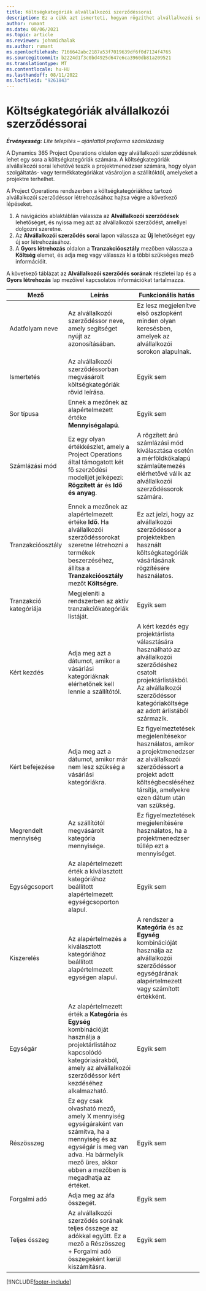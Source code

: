 ```yaml
---
title: Költségkategóriák alvállalkozói szerződéssorai
description: Ez a cikk azt ismerteti, hogyan rögzíthet alvállalkozói sorokat a költségekhez, és hogyan használhatja a mezőket a szállítóktól való idővásárlás rögzítésére.
author: rumant
ms.date: 08/06/2021
ms.topic: article
ms.reviewer: johnmichalak
ms.author: rumant
ms.openlocfilehash: 7166642abc2187a53f7019639df6f0d7124f4765
ms.sourcegitcommit: b2224d1f3c0bd4925d647e6ca3960db81a209521
ms.translationtype: MT
ms.contentlocale: hu-HU
ms.lasthandoff: 08/11/2022
ms.locfileid: "9261843"
---
```

#  <a name="subcontract-lines-for-expense-categories"></a>Költségkategóriák alvállalkozói szerződéssorai

_**Érvényesség:** Lite telepítés – ajánlattól proforma számlázásig_

A Dynamics 365 Project Operations oldalon egy alvállalkozói szerződésnek lehet egy sora a költségkategóriák számára. A költségkategóriák alvállalkozói sorai lehetővé teszik a projektmenedzser számára, hogy olyan szolgáltatás- vagy termékkategóriákat vásároljon a szállítóktól, amelyeket a projektre terhelhet.

A Project Operations rendszerben a költségkategóriákhoz tartozó alvállalkozói szerződéssor létrehozásához hajtsa végre a következő lépéseket.

1. A navigációs ablaktáblán válassza az **Alvállalkozói szerződések** lehetőséget, és nyissa meg azt az alvállalkozói szerződést, amellyel dolgozni szeretne.
2. Az **Alvállalkozói szerződés sorai** lapon válassza az **Új** lehetőséget egy új sor létrehozásához.
3. A **Gyors létrehozás** oldalon a **Tranzakcióosztály** mezőben válassza a **Költség** elemet, és adja meg vagy válassza ki a többi szükséges mező információit.

A következő táblázat az **Alvállalkozói szerződés sorának** részletei lap és a **Gyors létrehozás** lap mezőivel kapcsolatos információkat tartalmazza.

| **Mező** | **Leírás** | **Funkcionális hatás** |
| --- | --- | --- |
| Adatfolyam neve | Az alvállalkozói szerződéssor neve, amely segítséget nyújt az azonosításában. | Ez lesz megjelenítve első oszlopként minden olyan keresésben, amelyek az alvállalkozói sorokon alapulnak. |
| Ismertetés | Az alvállalkozói szerződéssorban megvásárolt költségkategóriák rövid leírása. | Egyik sem |
|Sor típusa | Ennek a mezőnek az alapértelmezett értéke **Mennyiségalapú**. |Egyik sem |
| Számlázási mód | Ez egy olyan értékkészlet, amely a Project Operations által támogatott két fő szerződési modelljét jelképezi: **Rögzített ár** és **Idő és anyag**. | A rögzített árú számlázási mód kiválasztása esetén a mérföldkőkalapú számlaütemezés elérhetővé válik az alvállalkozói szerződéssorok számára. |
| Tranzakcióosztály | Ennek a mezőnek az alapértelmezett értéke **Idő**. Ha alvállalkozói szerződéssorokat szeretne létrehozni a termékek beszerzéséhez, állítsa a **Tranzakcióosztály** mezőt **Költségre**.  | Ez azt jelzi, hogy az alvállalkozói szerződéssor a projektekben használt költségkategóriák vásárlásának rögzítésére használatos. |
| Tranzakció kategóriája | Megjeleníti a rendszerben az aktív tranzakciókategóriák listáját. |Egyik sem |
| Kért kezdés | Adja meg azt a dátumot, amikor a vásárlási kategóriáknak elérhetőnek kell lennie a szállítótól. | A kért kezdés egy projektárlista választására használható az alvállalkozói szerződéshez csatolt projektárlistákból. Az alvállalkozói szerződéssor kategóriaköltsége az adott árlistából származik. |
| Kért befejezése | Adja meg azt a dátumot, amikor már nem lesz szükség a vásárlási kategóriákra. | Ez figyelmeztetések megjelenítésekor használatos, amikor a projektmenedzser az alvállalkozói szerződéssort a projekt adott költségbecsléséhez társítja, amelyekre ezen dátum után van szükség. |
| Megrendelt mennyiség | Az szállítótól megvásárolt kategória mennyisége. | Ez figyelmeztetések megjelenítésére használatos, ha a projektmenedzser túllép ezt a mennyiséget.|
| Egységcsoport | Az alapértelmezett érték a kiválasztott kategóriához beállított alapértelmezett egységcsoporton alapul. |Egyik sem |
| Kiszerelés | Az alapértelmezés a kiválasztott kategóriához beállított alapértelmezett egységen alapul.  | A rendszer a **Kategória** és az **Egység** kombinációját használja az alvállalkozói szerződéssor egységárának alapértelmezett vagy számított értékként.  |
| Egységár | Az alapértelmezett érték a **Kategória** és **Egység** kombinációját használja a projektárlistához kapcsolódó kategóriaárakból, amely az alvállalkozói szerződéssor kért kezdéséhez alkalmazható. |Egyik sem |
| Részösszeg | Ez egy csak olvasható mező, amely X mennyiség egységáraként van számítva, ha a mennyiség és az egységár is meg van adva. Ha bármelyik mező üres, akkor ebben a mezőben is megadhatja az értéket. |Egyik sem |
| Forgalmi adó | Adja meg az áfa összegét. |Egyik sem |
| Teljes összeg | Az alvállalkozói szerződés sorának teljes összege az adókkal együtt. Ez a mező a Részösszeg + Forgalmi adó összegeként kerül kiszámításra. |Egyik sem |


[!INCLUDE[footer-include](../../includes/footer-banner.md)]
